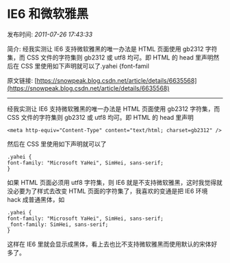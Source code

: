 # IE6 和微软雅黑

发布时间: *2011-07-26 17:43:33*

简介: 经我实测让 IE6 支持微软雅黑的唯一办法是 HTML 页面使用 gb2312 字符集，而 CSS 文件的字符集则 gb2312 或 utf8 均可。即 HTML 的 head 里声明然后在 CSS 里使用如下声明就可以了.yahei {font-famil

原文链接: [https://snowpeak.blog.csdn.net/article/details/6635568](https://snowpeak.blog.csdn.net/article/details/6635568)

---------

经我实测让 IE6 支持微软雅黑的唯一办法是 HTML 页面使用 gb2312 字符集，而 CSS 文件的字符集则 gb2312 或 utf8 均可。即 HTML 的 head 里声明   



```
<meta http-equiv="Content-Type" content="text/html; charset=gb2312" />
```

  
然后在 CSS 里使用如下声明就可以了 


```
.yahei {
font-family: "Microsoft YaHei", SimHei, sans-serif;
}
```

  
如果 HTML 页面必须用 utf8 字符集，则 IE6 就是不支持微软雅黑，这时我觉得就没必要为了样式去改变 HTML 页面的字符集了，我喜欢的变通是把 IE6 环境 hack 成普通黑体，如   



```
.yahei {
font-family: "Microsoft YaHei", SimHei, sans-serif;
_font-family: SimHei, sans-serif;
}
```

  
这样在 IE6 里就会显示成黑体，看上去也比不支持微软雅黑而使用默认的宋体好多了。
